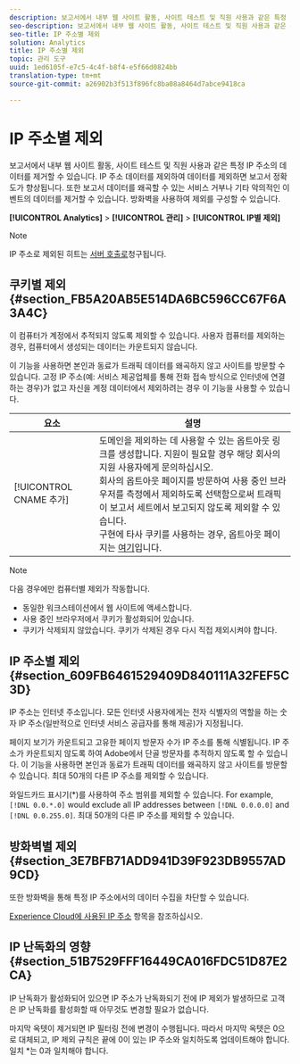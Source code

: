 ```yaml
---
description: 보고서에서 내부 웹 사이트 활동, 사이트 테스트 및 직원 사용과 같은 특정 IP 주소의 데이터를 제거할 수 있습니다. IP 주소 데이터를 제외하여 데이터를 제외하면 보고서 정확도가 향상됩니다. 또한 보고서 데이터를 왜곡할 수 있는 서비스 거부나 기타 악의적인 이벤트의 데이터를 제거할 수 있습니다. 방화벽을 사용하여 제외를 구성할 수 있습니다.
seo-description: 보고서에서 내부 웹 사이트 활동, 사이트 테스트 및 직원 사용과 같은 특정 IP 주소의 데이터를 제거할 수 있습니다. IP 주소 데이터를 제외하여 데이터를 제외하면 보고서 정확도가 향상됩니다. 또한 보고서 데이터를 왜곡할 수 있는 서비스 거부나 기타 악의적인 이벤트의 데이터를 제거할 수 있습니다. 방화벽을 사용하여 제외를 구성할 수 있습니다.
seo-title: IP 주소별 제외
solution: Analytics
title: IP 주소별 제외
topic: 관리 도구
uuid: 1ed6105f-e7c5-4c4f-b8f4-e5f66d0824bb
translation-type: tm+mt
source-git-commit: a26902b3f513f896fc8ba08a8464d7abce9418ca

---
```



# IP 주소별 제외

보고서에서 내부 웹 사이트 활동, 사이트 테스트 및 직원 사용과 같은 특정 IP 주소의 데이터를 제거할 수 있습니다. IP 주소 데이터를 제외하여 데이터를 제외하면 보고서 정확도가 향상됩니다. 또한 보고서 데이터를 왜곡할 수 있는 서비스 거부나 기타 악의적인 이벤트의 데이터를 제거할 수 있습니다. 방화벽을 사용하여 제외를 구성할 수 있습니다.

**[!UICONTROL Analytics]** &gt; **[!UICONTROL 관리]** &gt; **[!UICONTROL IP별 제외]**

>[!NOTE]
>
>IP 주소로 제외된 히트는 [서버 호출로](https://marketing.adobe.com/resources/help/en_US/reference/primary_server_calls.html)청구됩니다.

## 쿠키별 제외 {#section_FB5A20AB5E514DA6BC596CC67F6A3A4C}

이 컴퓨터가 계정에서 추적되지 않도록 제외할 수 있습니다. 사용자 컴퓨터를 제외하는 경우, 컴퓨터에서 생성되는 데이터는 카운트되지 않습니다.

이 기능을 사용하면 본인과 동료가 트래픽 데이터를 왜곡하지 않고 사이트를 방문할 수 있습니다. 고정 IP 주소(예: 서비스 제공업체를 통해 전화 접속 방식으로 인터넷에 연결하는 경우)가 없고 자신을 계정 데이터에서 제외하려는 경우 이 기능을 사용할 수 있습니다.

| 요소 | 설명 |
|--- |--- |
| [!UICONTROL CNAME 추가] | 도메인을 제외하는 데 사용할 수 있는 옵트아웃 링크를 생성합니다. 지원이 필요할 경우 해당 회사의 지원 사용자에게 문의하십시오. <br>회사의 옵트아웃 페이지를 방문하여 사용 중인 브라우저를 측정에서 제외하도록 선택함으로써 트래픽이 보고서 세트에서 보고되지 않도록 제외할 수 있습니다. <br>구현에 타사 쿠키를 사용하는 경우, 옵트아웃 페이지는 [여기](https://democorp.112.2o7.net/optout.html?locale=en_US&popup=true)입니다. |

>[!NOTE]
>
>다음 경우에만 컴퓨터별 제외가 작동합니다.
>
>* 동일한 워크스테이션에서 웹 사이트에 액세스합니다.
>* 사용 중인 브라우저에서 쿠키가 활성화되어 있습니다.
>* 쿠키가 삭제되지 않았습니다. 쿠키가 삭제된 경우 다시 직접 제외시켜야 합니다.


## IP 주소별 제외 {#section_609FB6461529409D840111A32FEF5C3D}

IP 주소는 인터넷 주소입니다. 모든 인터넷 사용자에게는 전자 식별자의 역할을 하는 숫자 IP 주소(일반적으로 인터넷 서비스 공급자를 통해 제공)가 지정됩니다.

페이지 보기가 카운트되고 고유한 페이지 방문자 수가 IP 주소를 통해 식별됩니다. IP 주소가 카운트되지 않도록 하여 Adobe에서 단골 방문자를 추적하지 않도록 할 수 있습니다. 이 기능을 사용하면 본인과 동료가 트래픽 데이터를 왜곡하지 않고 사이트를 방문할 수 있습니다. 최대 50개의 다른 IP 주소를 제외할 수 있습니다.

와일드카드 표시기(*)를 사용하여 주소 범위를 제외할 수 있습니다. For example, `[!DNL 0.0.*.0]` would exclude all IP addresses between `[!DNL 0.0.0.0]` and `[!DNL 0.0.255.0]`. 최대 50개의 다른 IP 주소를 제외할 수 있습니다.

## 방화벽별 제외 {#section_3E7BFB71ADD941D39F923DB9557AD9CD}

또한 방화벽을 통해 특정 IP 주소에서의 데이터 수집을 차단할 수 있습니다.

[Experience Cloud에 사용된 IP 주소](https://marketing.adobe.com/resources/help/en_US/home/index.html#kb-adobe-ip-addresses) 항목을 참조하십시오.

## IP 난독화의 영향 {#section_51B7529FFF16449CA016FDC51D87E2CA}

IP 난독화가 활성화되어 있으면 IP 주소가 난독화되기 전에 IP 제외가 발생하므로 고객은 IP 난독화를 활성화할 때 아무것도 변경할 필요가 없습니다.

마지막 옥텟이 제거되면 IP 필터링 전에 변경이 수행됩니다. 따라서 마지막 옥텟은 0으로 대체되고, IP 제외 규칙은 끝에 0이 있는 IP 주소와 일치하도록 업데이트해야 합니다. 일치 *는 0과 일치해야 합니다.

